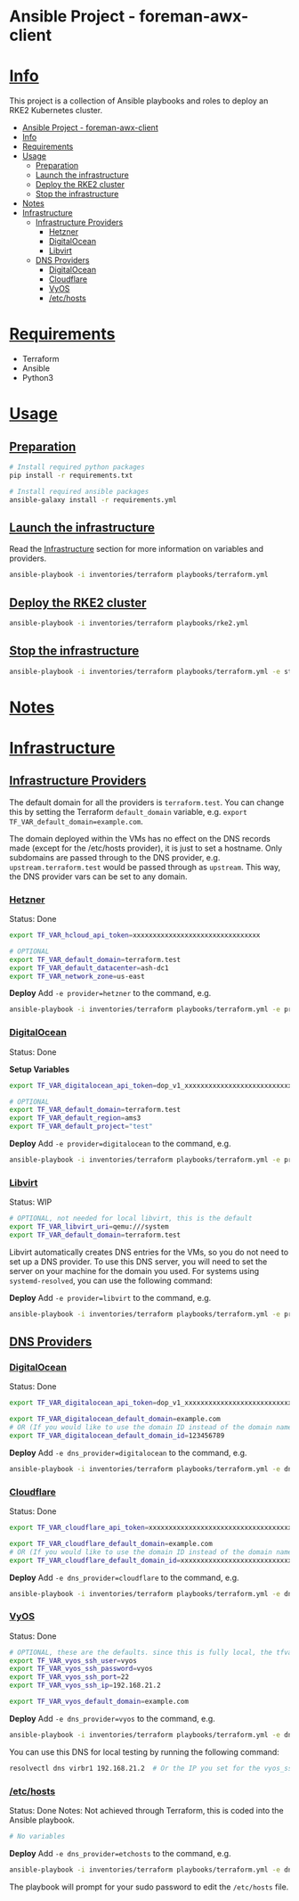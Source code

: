 Ansible Project - foreman-awx-client
========================================

# [Info](#info)
This project is a collection of Ansible playbooks and roles to deploy an RKE2 Kubernetes cluster.

- [Ansible Project - foreman-awx-client](#ansible-project---foreman-awx-client)
- [Info](#info)
- [Requirements](#requirements)
- [Usage](#usage)
  - [Preparation](#preparation)
  - [Launch the infrastructure](#launch-the-infrastructure)
  - [Deploy the RKE2 cluster](#deploy-the-foreman-awx-client)
  - [Stop the infrastructure](#stop-the-infrastructure)
- [Notes](#notes)
- [Infrastructure](#infrastructure)
  - [Infrastructure Providers](#infrastructure-providers)
    - [Hetzner](#hetzner)
    - [DigitalOcean](#digitalocean)
    - [Libvirt](#libvirt)
  - [DNS Providers](#dns-providers)
    - [DigitalOcean](#digitalocean-1)
    - [Cloudflare](#cloudflare)
    - [VyOS](#vyos)
    - [/etc/hosts](#etchosts)

# [Requirements](#req)
- Terraform
- Ansible
- Python3

# [Usage](#usage)

## [Preparation](#prep)
```bash
# Install required python packages
pip install -r requirements.txt

# Install required ansible packages
ansible-galaxy install -r requirements.yml
```

## [Launch the infrastructure](#launch)
Read the [Infrastructure](#infra) section for more information on variables and providers.
```bash
ansible-playbook -i inventories/terraform playbooks/terraform.yml
```

## [Deploy the RKE2 cluster](#deploy)
```bash
ansible-playbook -i inventories/terraform playbooks/rke2.yml
```

## [Stop the infrastructure](#stop)
```bash
ansible-playbook -i inventories/terraform playbooks/terraform.yml -e state=destroy
```

# [Notes](#notes)

# [Infrastructure](#infra)

## [Infrastructure Providers](#providers)

The default domain for all the providers is `terraform.test`. You can change this by setting the Terraform `default_domain` variable, e.g. `export TF_VAR_default_domain=example.com`.

The domain deployed within the VMs has no effect on the DNS records made (except for the /etc/hosts provider), it is just to set a hostname. Only subdomains are passed through to the DNS provider, e.g. `upstream.terraform.test` would be passed through as `upstream`. This way, the DNS provider vars can be set to any domain.

### [Hetzner](#hetzner)
Status: Done  

```bash
export TF_VAR_hcloud_api_token=xxxxxxxxxxxxxxxxxxxxxxxxxxxxxxxx

# OPTIONAL
export TF_VAR_default_domain=terraform.test
export TF_VAR_default_datacenter=ash-dc1
export TF_VAR_network_zone=us-east
```

**Deploy**
Add `-e provider=hetzner` to the command, e.g.
```bash
ansible-playbook -i inventories/terraform playbooks/terraform.yml -e provider=hetzner
```


### [DigitalOcean](#digitalocean)
Status: Done

**Setup Variables**
```bash
export TF_VAR_digitalocean_api_token=dop_v1_xxxxxxxxxxxxxxxxxxxxxxxxxxxxxxxxxxxxxxxxxxxxxxxxxxxxxxxxxxxxxxxxx

# OPTIONAL
export TF_VAR_default_domain=terraform.test
export TF_VAR_default_region=ams3
export TF_VAR_default_project="test"
```

**Deploy**
Add `-e provider=digitalocean` to the command, e.g.
```bash
ansible-playbook -i inventories/terraform playbooks/terraform.yml -e provider=digitalocean
```

### [Libvirt](#libvirt)
Status: WIP  

```bash
# OPTIONAL, not needed for local libvirt, this is the default
export TF_VAR_libvirt_uri=qemu:///system
export TF_VAR_default_domain=terraform.test


```

Libvirt automatically creates DNS entries for the VMs, so you do not need to set up a DNS provider.
To use this DNS server, you will need to set the server on your machine for the domain you used.
For systems using `systemd-resolved`, you can use the following command:

**Deploy**
Add `-e provider=libvirt` to the command, e.g.
```bash
ansible-playbook -i inventories/terraform playbooks/terraform.yml -e provider=libvirt
```

## [DNS Providers](#dns)

### [DigitalOcean](#digitalocean-dns)
Status: Done

```bash
export TF_VAR_digitalocean_api_token=dop_v1_xxxxxxxxxxxxxxxxxxxxxxxxxxxxxxxxxxxxxxxxxxxxxxxxxxxxxxxxxxxxxxxxx

export TF_VAR_digitalocean_default_domain=example.com
# OR (If you would like to use the domain ID instead of the domain name)
export TF_VAR_digitalocean_default_domain_id=123456789

```

**Deploy**
Add `-e dns_provider=digitalocean` to the command, e.g.

```bash
ansible-playbook -i inventories/terraform playbooks/terraform.yml -e dns_provider=digitalocean
```

### [Cloudflare](#cloudflare)
Status: Done

```bash
export TF_VAR_cloudflare_api_token=xxxxxxxxxxxxxxxxxxxxxxxxxxxxxxxxxxxxxxxx

export TF_VAR_cloudflare_default_domain=example.com
# OR (If you would like to use the domain ID instead of the domain name)
export TF_VAR_cloudflare_default_domain_id=xxxxxxxxxxxxxxxxxxxxxxxxxxxxxxxx

```

**Deploy**
Add `-e dns_provider=cloudflare` to the command, e.g.

```bash
ansible-playbook -i inventories/terraform playbooks/terraform.yml -e dns_provider=cloudflare
```

### [VyOS](#vyos)
Status: Done

```bash
# OPTIONAL, these are the defaults. since this is fully local, the tfvars already have these values
export TF_VAR_vyos_ssh_user=vyos
export TF_VAR_vyos_ssh_password=vyos
export TF_VAR_vyos_ssh_port=22
export TF_VAR_vyos_ssh_ip=192.168.21.2

export TF_VAR_vyos_default_domain=example.com

```

**Deploy**
Add `-e dns_provider=vyos` to the command, e.g.

```bash
ansible-playbook -i inventories/terraform playbooks/terraform.yml -e dns_provider=vyos
```

You can use this DNS for local testing by running the following command:
```bash
resolvectl dns virbr1 192.168.21.2  # Or the IP you set for the vyos_ssh_ip
```

### [/etc/hosts](#etchosts)
Status: Done
Notes: Not achieved through Terraform, this is coded into the Ansible playbook.

```bash
# No variables
```

**Deploy**
Add `-e dns_provider=etchosts` to the command, e.g.

```bash
ansible-playbook -i inventories/terraform playbooks/terraform.yml -e dns_provider=etchosts
```
The playbook will prompt for your sudo password to edit the `/etc/hosts` file.
